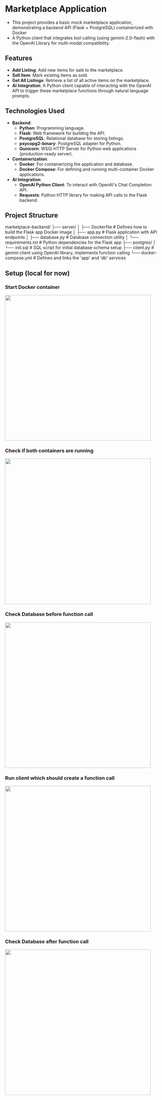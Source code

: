 # Marketplace Application

- This project provides a basic mock marketplace application, demonstrating a backend API (Flask + PostgreSQL) containerized with Docker
- A Python client that integrates tool calling (using gemini-2.0-flash) with the OpenAI Library for multi-modal compatibility.

## Features

* **Add Listing**: Add new items for sale to the marketplace.
* **Sell Item**: Mark existing items as sold.
* **Get All Listings**: Retrieve a list of all active items on the marketplace.
* **AI Integration**: A Python client capable of interacting with the OpenAI API to trigger these marketplace functions through natural language prompts.

## Technologies Used

* **Backend**:
    * **Python**: Programming language.
    * **Flask**: Web framework for building the API.
    * **PostgreSQL**: Relational database for storing listings.
    * **psycopg2-binary**: PostgreSQL adapter for Python.
    * **Gunicorn**: WSGI HTTP Server for Python web applications (production-ready server).
* **Containerization**:
    * **Docker**: For containerizing the application and database.
    * **Docker Compose**: For defining and running multi-container Docker applications.
* **AI Integration**:
    * **OpenAI Python Client**: To interact with OpenAI's Chat Completion API.
    * **Requests**: Python HTTP library for making API calls to the Flask backend.

## Project Structure
marketplace-backend/
├── server/
│   ├── Dockerfile             # Defines how to build the Flask app Docker image
│   ├── app.py                 # Flask application with API endpoints
│   ├── database.py            # Database connection utility
│   └── requirements.txt       # Python dependencies for the Flask app
├── postgres/
│   └── init.sql               # SQL script for initial database schema setup
├── client.py                  # gemini client using OpenAI library, implements function calling
└── docker-compose.yml         # Defines and links the 'app' and 'db' services

## Setup (local for now)
### Start Docker container
<img src="https://github.com/user-attachments/assets/c0eadcbb-2db3-44ba-9b78-5e58830aa0a5" height="480">

### Check if both containers are running
<img src="https://github.com/user-attachments/assets/af915d6e-73a9-4e04-a9b0-0a1e6e96f240" height="480">

### Check Database before function call
<img src="https://github.com/user-attachments/assets/824760a5-b7fd-47c4-b078-62d05f3d9724" height="480">

### Run client which should create a function call
<img src="https://github.com/user-attachments/assets/70444895-81be-4e60-8547-2e729639433a" height="480">

### Check Database after function call
<img src="https://github.com/user-attachments/assets/fdf9500a-0e1e-4276-8ef3-56fb9360de8d" height="480">









